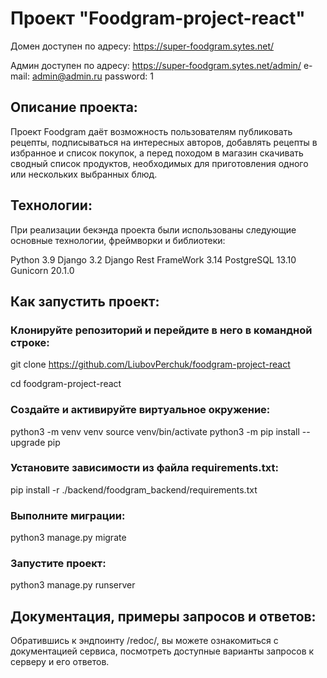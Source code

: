 # Проект "Foodgram-project-react"

Домен доступен по адресу: https://super-foodgram.sytes.net/

Админ доступен по адресу: https://super-foodgram.sytes.net/admin/
e-mail: admin@admin.ru
password: 1

## Описание проекта:

Проект Foodgram даёт возможность пользователям публиковать рецепты, подписываться на интересных авторов, добавлять рецепты в избранное и список покупок, а перед походом в магазин скачивать сводный список продуктов, необходимых для приготовления одного или нескольких выбранных блюд.

## Технологии:

При реализации бекэнда проекта были использованы следующие основные технологии, фреймворки и библиотеки:

Python 3.9
Django 3.2
Django Rest FrameWork 3.14
PostgreSQL 13.10
Gunicorn 20.1.0

## Как запустить проект:

### Клонируйте репозиторий и перейдите в него в командной строке:

git clone https://github.com/LiubovPerchuk/foodgram-project-react

cd foodgram-project-react

### Cоздайте и активируйте виртуальное окружение:

python3 -m venv venv
source venv/bin/activate
python3 -m pip install --upgrade pip

### Установите зависимости из файла requirements.txt:

pip install -r ./backend/foodgram_backend/requirements.txt

### Выполните миграции:

python3 manage.py migrate

### Запустите проект:

python3 manage.py runserver

## Документация, примеры запросов и ответов:

Обратившись к эндпоинту /redoc/, вы можете ознакомиться с документацией сервиса, посмотреть доступные варианты запросов к серверу и его ответов.